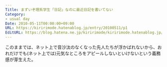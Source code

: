 ```yaml
---
Title: まずいぞ理系学生「日記」なのに最近日記を書いてない
Category:
- usual day
Date: 2010-05-11T00:00:00+09:00
URL: https://kiririmode.hatenablog.jp/entry/20100511/p1
EditURL: https://blog.hatena.ne.jp/kiririmode/kiririmode.hatenablog.jp/atom/entry/8454420450078211905
---
```



このままでは、ネット上で音沙汰のなくなった先人たちが浮かばれないから、おれだけでも(ネット上では)元気なところをアピールしないといけないという義務感が芽生えた。
